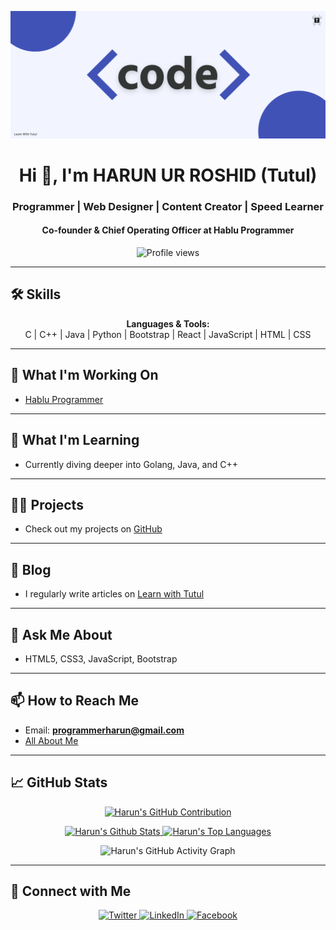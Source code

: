 ![I am harun181](./code.png)

<h1 align="center">Hi 👋, I'm HARUN UR ROSHID (Tutul)</h1>
<h3 align="center">Programmer | Web Designer | Content Creator | Speed Learner</h3>
<h4 align="center">Co-founder & Chief Operating Officer at Hablu Programmer</h4>

<p align="center">
  <img src="https://komarev.com/ghpvc/?username=harun181&color=red" alt="Profile views" />
</p>

---

## 🛠 Skills

<p align="center">
  <strong>Languages & Tools:</strong> <br/>
  C | C++ | Java | Python | Bootstrap | React | JavaScript | HTML | CSS
</p>

---

## 🔭 What I'm Working On

- [Hablu Programmer](https://www.hablu-programmer.com/)
  
---

## 🌱 What I'm Learning

- Currently diving deeper into Golang, Java, and C++

---

## 👨‍💻 Projects

- Check out my projects on [GitHub](https://github.com/harun181)

---

## 📝 Blog

- I regularly write articles on [Learn with Tutul](https://www.learnwithtutul.xyz/)

---

## 💬 Ask Me About

- HTML5, CSS3, JavaScript, Bootstrap

---

## 📫 How to Reach Me

- Email: **programmerharun@gmail.com**
- [All About Me](https://lnk.bio/tutul181)

---

## 📈 GitHub Stats

<p align="center">
  <a href="https://github.com/harun181">
    <img src="https://github-profile-summary-cards.vercel.app/api/cards/profile-details?username=harun181&theme=radical" alt="Harun's GitHub Contribution"/>
  </a>
</p>

<p align="center">
  <a href="https://github.com/harun181">
    <img alt="Harun's Github Stats" src="https://denvercoder1-github-readme-stats.vercel.app/api?username=harun181&show_icons=true&count_private=true&theme=react&border_color=7F3FBF&bg_color=0D1117&title_color=F85D7F&icon_color=F8D866" height="192px" width="49.5%"/>
  </a>
  <a href="https://github.com/harun181">
    <img alt="Harun's Top Languages" src="https://denvercoder1-github-readme-stats.vercel.app/api/top-langs/?username=harun181&langs_count=8&layout=compact&theme=react&border_color=7F3FBF&bg_color=0D1117&title_color=F85D7F&icon_color=F8D866" height="192px" width="49.5%"/>
  </a>
</p>

<p align="center">
  <img src="https://github-readme-activity-graph.vercel.app/graph?username=harun181&custom_title=Harun's%20GitHub%20Activity%20Graph&bg_color=0D1117&color=7F3FBF&line=7F3FBF&point=7F3FBF&area_color=FFFFFF&title_color=FFFFFF&area=true" alt="Harun's GitHub Activity Graph"/>
</p>

---

## 📱 Connect with Me

<p align="center">
  <a href="https://twitter.com/tutul181" target="_blank">
    <img src="https://img.shields.io/badge/twitter-%2300acee.svg?&style=for-the-badge&logo=twitter&logoColor=white" alt="Twitter"/>
  </a>
  <a href="https://www.linkedin.com/in/harun181/" target="_blank">
    <img src="https://img.shields.io/badge/linkedin-%231E77B5.svg?&style=for-the-badge&logo=linkedin&logoColor=white" alt="LinkedIn"/>
  </a>
  <a href="https://www.facebook.com/tutul181" target="_blank">
    <img src="https://img.shields.io/badge/facebook-%232E87FB.svg?&style=for-the-badge&logo=facebook&logoColor=white" alt="Facebook"/>
  </a>
</p>

